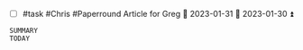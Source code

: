 - [ ] #task #Chris #Paperround Article for Greg 📅 2023-01-31 🛫 2023-01-30 ⏫ 

```toggl
SUMMARY
TODAY
```


